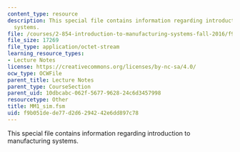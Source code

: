 ```yaml
---
content_type: resource
description: This special file contains information regarding introduction to manufacturing
  systems.
file: /courses/2-854-introduction-to-manufacturing-systems-fall-2016/f9b051dede77d2d6294242e6dd897c78_MM1_sim.fsm
file_size: 17269
file_type: application/octet-stream
learning_resource_types:
- Lecture Notes
license: https://creativecommons.org/licenses/by-nc-sa/4.0/
ocw_type: OCWFile
parent_title: Lecture Notes
parent_type: CourseSection
parent_uid: 10dbcabc-062f-5677-9628-24c6d3457998
resourcetype: Other
title: MM1_sim.fsm
uid: f9b051de-de77-d2d6-2942-42e6dd897c78
---
```

This special file contains information regarding introduction to manufacturing systems.